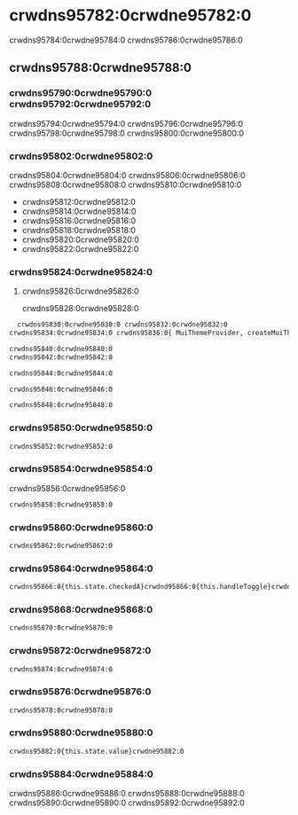 # crwdns95782:0crwdne95782:0

<p class="description">crwdns95784:0crwdne95784:0 crwdns95786:0crwdne95786:0</p>

## crwdns95788:0crwdne95788:0

### crwdns95790:0crwdne95790:0 crwdns95792:0crwdne95792:0

crwdns95794:0crwdne95794:0 crwdns95796:0crwdne95796:0 crwdns95798:0crwdne95798:0 crwdns95800:0crwdne95800:0

### crwdns95802:0crwdne95802:0

crwdns95804:0crwdne95804:0 crwdns95806:0crwdne95806:0 crwdns95808:0crwdne95808:0 crwdns95810:0crwdne95810:0

- crwdns95812:0crwdne95812:0
- crwdns95814:0crwdne95814:0
- crwdns95816:0crwdne95816:0
- crwdns95818:0crwdne95818:0
- crwdns95820:0crwdne95820:0
- crwdns95822:0crwdne95822:0

### crwdns95824:0crwdne95824:0

1. crwdns95826:0crwdne95826:0
    
    crwdns95828:0crwdne95828:0

```sh
  crwdns95830:0crwdne95830:0 crwdns95832:0crwdne95832:0
crwdns95834:0crwdne95834:0 crwdns95836:0{ MuiThemeProvider, createMuiTheme }crwdnd95836:0{ MuiThemeProvider as V0MuiThemeProvider}crwdnd95836:0{theme}crwdnd95836:0{themeV0}crwdne95836:0 crwdns95838:0crwdne95838:0

crwdns95840:0crwdne95840:0
crwdns95842:0crwdne95842:0

crwdns95844:0crwdne95844:0

crwdns95846:0crwdne95846:0

crwdns95848:0crwdne95848:0
```

### crwdns95850:0crwdne95850:0

```diff
crwdns95852:0crwdne95852:0
```

### crwdns95854:0crwdne95854:0

crwdns95856:0crwdne95856:0

```diff
crwdns95858:0crwdne95858:0
```

### crwdns95860:0crwdne95860:0

```diff
crwdns95862:0crwdne95862:0
```

### crwdns95864:0crwdne95864:0

```diff
crwdns95866:0{this.state.checkedA}crwdnd95866:0{this.handleToggle}crwdnd95866:0{this.state.checkedA}crwdnd95866:0{this.handleSwitch}crwdne95866:0
```

### crwdns95868:0crwdne95868:0

```diff
crwdns95870:0crwdne95870:0
```

### crwdns95872:0crwdne95872:0

```diff
crwdns95874:0crwdne95874:0
```

### crwdns95876:0crwdne95876:0

```diff
crwdns95878:0crwdne95878:0
```

### crwdns95880:0crwdne95880:0

```diff
crwdns95882:0{this.state.value}crwdne95882:0
```

### crwdns95884:0crwdne95884:0

crwdns95886:0crwdne95886:0 crwdns95888:0crwdne95888:0 crwdns95890:0crwdne95890:0 crwdns95892:0crwdne95892:0